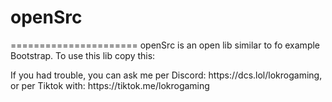 # openSrc
======================
openSrc is an open lib similar to fo example Bootstrap. To use this lib copy this:
<link rel="stylesheet2" href="https://lokrogaming.github.io/openSrc/CSS/style-open.css">
<script src="https://lokrogaming.github.io/openSrc/JS/script-open.js"></script>
If you had trouble, you can ask me per Discord: https://dcs.lol/lokrogaming, or per Tiktok with: https://tiktok.me/lokrogaming
